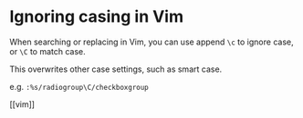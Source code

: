 # Ignoring casing in Vim

When searching or replacing in Vim, you can use append `\c` to ignore case, or `\C` to match case.

This overwrites other case settings, such as smart case.

e.g. `:%s/radiogroup\C/checkboxgroup`

[[vim]]